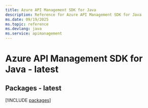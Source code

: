 ```yaml
---
title: Azure API Management SDK for Java
description: Reference for Azure API Management SDK for Java
ms.date: 09/19/2025
ms.topic: reference
ms.devlang: java
ms.service: apimanagement
---
```

# Azure API Management SDK for Java - latest
## Packages - latest
[!INCLUDE [packages](api-management-index.md)]
